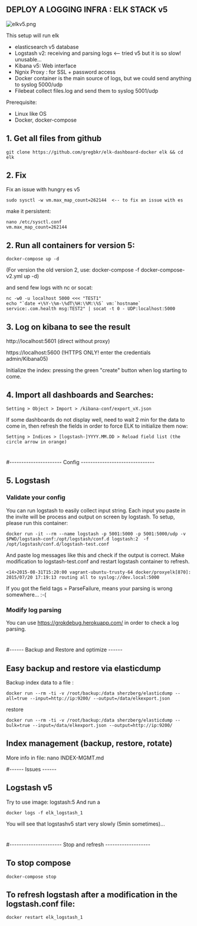 ## DEPLOY A LOGGING INFRA : ELK STACK v5

![elkv5.png](https://github.com/gregbkr/elk-dashboard-v5-docker/raw/master/elkv5.png)

This setup will run elk
* elasticsearch v5 database
* Logstash v2: receiving and parsing logs <-- tried v5 but it is so slow! unusable...
* Kibana v5: Web interface
* Ngnix Proxy : for SSL + password access
* Docker container is the main source of logs, but we could send anything to syslog 5000/udp
* Filebeat collect files.log and send them to syslog 5001/udp

Prerequisite:
 - Linux like OS
 - Docker, docker-compose


## 1. Get all files from github
    git clone https://github.com/gregbkr/elk-dashboard-docker elk && cd elk

## 2. Fix
Fix an issue with hungry es v5
    
    sudo sysctl -w vm.max_map_count=262144  <-- to fix an issue with es

make it persistent: 

    nano /etc/sysctl.conf
    vm.max_map_count=262144

## 2. Run all containers for version 5:
    
    docker-compose up -d

(For version the old version 2, use: docker-compose -f docker-compose-v2.yml up -d)

and send few logs with nc or socat:

    nc -w0 -u localhost 5000 <<< "TEST1"
    echo "`date +\%Y-\%m-\%dT\%H:\%M:\%S` vm:`hostname` service:.com.health msg:TEST2" | socat -t 0 - UDP:localhost:5000

## 3. Log on kibana to see the result

http://localhost:5601 (direct without proxy)

https://localhost:5600 (!HTTPS ONLY! enter the credentials admin/Kibana05) 

Initialize the index: pressing the green "create" button when log starting to come.


## 4. Import all dashboards and Searches: 
    Setting > Object > Import > /kibana-conf/export_vX.json

If some dashboards do not display well, need to wait 2 min for the data to come in, then refresh the fields in order to force ELK to initialize  them now:

    Setting > Indices > [logstash-]YYYY.MM.DD > Reload field list (the circle arrow in orange)

#
#---------------------- Config  -------------------------------

## 5. Logstash

### Validate your config 

You can run logstash to easily collect input string. Each input you paste in the invite will be process and output on screen by logstash. To setup, please run this container: 
  
    docker run -it --rm --name logstash -p 5001:5000 -p 5001:5000/udp -v $PWD/logstash-conf:/opt/logstash/conf.d logstash:2  -f /opt/logstash/conf.d/logstash-test.conf
  
And paste log messages like this and check if the output is correct. Make modification to logstash-test.conf and restart logstash container to refresh.

    <14>2015-08-31T15:20:00 vagrant-ubuntu-trusty-64 docker/proxyelk[870]: 2015/07/20 17:19:13 routing all to syslog://dev.local:5000

If you got the field tags = ParseFailure, means your parsing is wrong somewhere... :-(

### Modify log parsing

You can use https://grokdebug.herokuapp.com/ in order to check a log parsing. 

#
#------ Backup and Restore and optimize ------

## Easy backup and restore via elasticdump

Backup index data to a file :

    docker run --rm -ti -v /root/backup:/data sherzberg/elasticdump --all=true --input=http://ip:9200/ --output=/data/elkexport.json
 
restore

    docker run --rm -ti -v /root/backup:/data sherzberg/elasticdump --bulk=true --input=/data/elkexport.json --output=http://ip:9200/

## Index management (backup, restore, rotate)

More info in file: nano INDEX-MGMT.md

#------ Issues ------

## Logstash v5

Try to use image: logstash:5
And run a 

    docker logs -f elk_logstash_1

You will see that logstashv5 start very slowly (5min sometimes)...

#
#---------------------- Stop and refresh -------------------
## To stop compose
    docker-compose stop

## To refresh logstash after a modification in the logstash.conf file:
    docker restart elk_logstash_1
